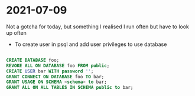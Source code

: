 # 2021-07-09
Not a gotcha for today, but something I realised I run often but have to look up often
- To create user in psql and add user privileges to use database
```sql

CREATE DATABASE foo;
REVOKE ALL ON DATABASE foo FROM public;
CREATE USER bar WITH password '';
GRANT CONNECT ON DATABASE foo TO bar;
GRANT USAGE ON SCHEMA <schema> to bar;
GRANT ALL ON ALL TABLES IN SCHEMA public to bar;
```
